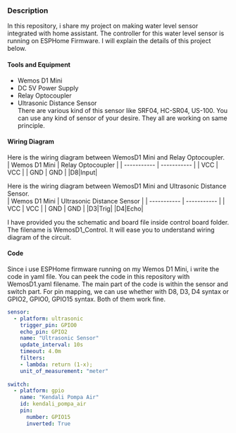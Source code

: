 ### Description
In this repository, i share my project on making water level sensor integrated with home assistant. The controller for this water level sensor is running on ESPHome Firmware. I will explain the details of this project below.

#### Tools and Equipment
  - Wemos D1 Mini
  - DC 5V Power Supply
  - Relay Optocoupler 
  - Ultrasonic Distance Sensor <br>
    There are various kind of this sensor like SRF04, HC-SR04, US-100. You can use any kind of sensor of your desire. They all are working on same principle.

#### Wiring Diagram
Here is the wiring diagram between WemosD1 Mini and Relay Optocoupler. <br>
| Wemos D1 Mini      | Relay Optocoupler |
| ----------- | ----------- |
| VCC         | VCC       |
| GND         | GND        |
|D8|Input|

Here is the wiring diagram between WemosD1 Mini and Ultrasonic Distance Sensor. <br>
| Wemos D1 Mini      | Ultrasonic Distance Sensor |
| ----------- | ----------- |
| VCC         | VCC       |
| GND         | GND        |
|D3|Trig|
|D4|Echo|

I have provided you the schematic and board file inside control board folder. The filename is WemosD1_Control. It will ease you to understand wiring diagram of the circuit.

#### Code
Since i use ESPHome firmware running on my Wemos D1 Mini, i write the code in yaml file. You can peek the code in this repository with WemosD1.yaml filename. The main part of the code is within the sensor and switch part. For pin mapping, we can use whether with D8, D3, D4 syntax or GPIO2, GPIO0, GPIO15 syntax. Both of them work fine.

````yaml
sensor:
  - platform: ultrasonic
    trigger_pin: GPIO0
    echo_pin: GPIO2
    name: "Ultrasonic Sensor"
    update_interval: 10s
    timeout: 4.0m
    filters:
    - lambda: return (1-x);
    unit_of_measurement: "meter"
    
switch:
  - platform: gpio
    name: "Kendali Pompa Air"
    id: kendali_pompa_air
    pin:
      number: GPIO15
      inverted: True
````

